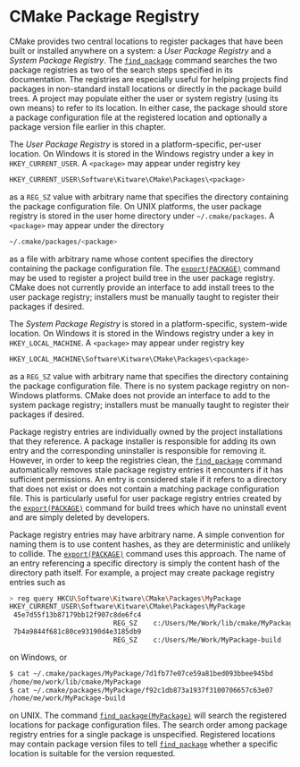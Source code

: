# CMake Package Registry
CMake provides two central locations to register packages that have been built or installed anywhere on a system: a *User Package Registry* and a *System Package Registry*. The [`find_package`](https://cmake.org/cmake/help/latest/command/find_package.html#command:find_package) command searches the two package registries as two of the search steps specified in its documentation. The registries are especially useful for helping projects find packages in non-standard install locations or directly in the package build trees. A project may populate either the user or system registry (using its own means) to refer to its location. In either case, the package should store a package configuration file at the registered location and optionally a package version file earlier in this chapter.

The *User Package Registry* is stored in a platform-specific, per-user location. On Windows it is stored in the Windows registry under a key in `HKEY_CURRENT_USER`. A `<package>` may appear under registry key
```sh
HKEY_CURRENT_USER\Software\Kitware\CMake\Packages\<package>
```

as a `REG_SZ` value with arbitrary name that specifies the directory containing the package configuration file. On UNIX platforms, the user package registry is stored in the user home directory under `~/.cmake/packages`. A `<package>` may appear under the directory
```sh
~/.cmake/packages/<package>
```

as a file with arbitrary name whose content specifies the directory containing the package configuration file. The [`export(PACKAGE)`](https://cmake.org/cmake/help/latest/command/export.html#command:export) command may be used to register a project build tree in the user package registry. CMake does not currently provide an interface to add install trees to the user package registry; installers must be manually taught to register their packages if desired.

The *System Package Registry* is stored in a platform-specific, system-wide location. On Windows it is stored in the Windows registry under a key in `HKEY_LOCAL_MACHINE`. A `<package>` may appear under registry key
```sh
HKEY_LOCAL_MACHINE\Software\Kitware\CMake\Packages\<package>
```

as a `REG_SZ` value with arbitrary name that specifies the directory containing the package configuration file. There is no system package registry on non-Windows platforms. CMake does not provide an interface to add to the system package registry; installers must be manually taught to register their packages if desired.

Package registry entries are individually owned by the project installations that they reference. A package installer is responsible for adding its own entry and the corresponding uninstaller is responsible for removing it. However, in order to keep the registries clean, the [`find_package`](https://cmake.org/cmake/help/latest/command/find_package.html#command:find_package) command automatically removes stale package registry entries it encounters if it has sufficient permissions. An entry is considered stale if it refers to a directory that does not exist or does not contain a matching package configuration file. This is particularly useful for user package registry entries created by the [`export(PACKAGE)`](https://cmake.org/cmake/help/latest/command/export.html#command:export) command for build trees which have no uninstall event and are simply deleted by developers.

Package registry entries may have arbitrary name. A simple convention for naming them is to use content hashes, as they are deterministic and unlikely to collide. The [`export(PACKAGE)`](https://cmake.org/cmake/help/latest/command/export.html#command:export) command uses this approach. The name of an entry referencing a specific directory is simply the content hash of the directory path itself. For example, a project may create package registry entries such as
```sh
> reg query HKCU\Software\Kitware\CMake\Packages\MyPackage
HKEY_CURRENT_USER\Software\Kitware\CMake\Packages\MyPackage
 45e7d55f13b87179bb12f907c8de6fc4
                          REG_SZ    c:/Users/Me/Work/lib/cmake/MyPackage
 7b4a9844f681c80ce93190d4e3185db9
                          REG_SZ    c:/Users/Me/Work/MyPackage-build
```

on Windows, or
```sh
$ cat ~/.cmake/packages/MyPackage/7d1fb77e07ce59a81bed093bbee945bd
/home/me/work/lib/cmake/MyPackage
$ cat ~/.cmake/packages/MyPackage/f92c1db873a1937f3100706657c63e07
/home/me/work/MyPackage-build
```

on UNIX. The command [`find_package(MyPackage)`](https://cmake.org/cmake/help/latest/command/find_package.html#command:find_package) will search the registered locations for package configuration files. The search order among package registry entries for a single package is unspecified. Registered locations may contain package version files to tell [`find_package`](https://cmake.org/cmake/help/latest/command/find_package.html#command:find_package) whether a specific location is suitable for the version requested.
